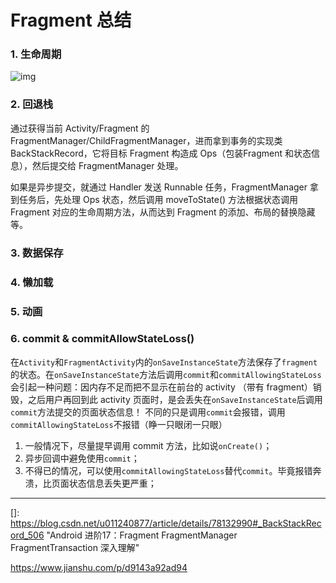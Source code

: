 # Fragment 总结

### 1. 生命周期

![img](https://images2015.cnblogs.com/blog/462303/201510/462303-20151013221141007-1433074538.jpg)

### 2. 回退栈

通过获得当前 Activity/Fragment 的 FragmentManager/ChildFragmentManager，进而拿到事务的实现类 BackStackRecord，它将目标 Fragment 构造成 Ops（包装Fragment 和状态信息），然后提交给 FragmentManager 处理。

如果是异步提交，就通过 Handler 发送 Runnable 任务，FragmentManager 拿到任务后，先处理 Ops 状态，然后调用 moveToState() 方法根据状态调用 Fragment 对应的生命周期方法，从而达到 Fragment 的添加、布局的替换隐藏等。

### 3. 数据保存



### 4. 懒加载



### 5. 动画



### 6. commit & commitAllowStateLoss()

在`Activity`和`FragmentActivity`内的`onSaveInstanceState`方法保存了`fragment`的状态。在`onSaveInstanceState`方法后调用`commit`和`commitAllowingStateLoss`会引起一种问题：因内存不足而把不显示在前台的 activity （带有 fragment）销毁，之后用户再回到此 activity 页面时，是会丢失在`onSaveInstanceState`后调用`commit`方法提交的页面状态信息！
不同的只是调用`commit`会报错，调用`commitAllowingStateLoss`不报错（睁一只眼闭一只眼）



1. 一般情况下，尽量提早调用 commit 方法，比如说`onCreate()`；
2. 异步回调中避免使用`commit`；
3. 不得已的情况，可以使用`commitAllowingStateLoss`替代`commit`。毕竟报错奔溃，比页面状态信息丢失更严重；

------

[]: https://blog.csdn.net/u011240877/article/details/78132990#_BackStackRecord_506	"Android 进阶17：Fragment FragmentManager FragmentTransaction 深入理解"

https://www.jianshu.com/p/d9143a92ad94

